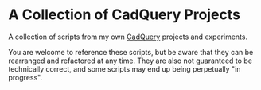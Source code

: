 # A Collection of CadQuery Projects
A collection of scripts from my own [CadQuery](https://dcowden.github.io/cadquery/intro.html) projects and experiments.

You are welcome to reference these scripts, but be aware that they can be rearranged and refactored at any time. They are also not guaranteed to be technically correct, and some scripts may end up being perpetually "in progress".
